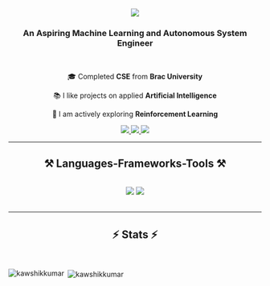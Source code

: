 <h1 align="center">
    <img src="https://readme-typing-svg.herokuapp.com/?font=Righteous&size=35&center=true&vCenter=true&width=500&height=70&duration=4000&lines=Hey+There!+👋;+I'm+Kawshik+Kumar!;" />
</h1>

<h3 align="center">An Aspiring Machine Learning and Autonomous System Engineer</h3>

<br/>

<!-- <img align="right" alt="Coding" width="300" src="https://cdn.dribbble.com/users/1202163/screenshots/14698609/media/2fa117d401285187adf8dc8f78d94cb2.gif"> -->

<div align="center">

🎓 Completed **CSE** from **Brac University**

📚 I like projects on applied **Artificial Intelligence**

🔬 I am actively exploring **Reinforcement Learning**

 </div>

 <div align="center"> 
  <a href="mailto:kawshik.gsh@gmail.com">
    <img src="https://img.shields.io/badge/Gmail-333333?style=for-the-badge&logo=gmail&logoColor=red" />
  </a>
  <a href="https://www.kaggle.com/kawshikkumar">
     <img src="https://img.shields.io/badge/Kaggle-20BEFF?style=for-the-badge&logo=Kaggle&logoColor=white"
  </a>

<a href="https://www.linkedin.com/in/kawshik-kumar-bb671b226/">
<img src="https://img.shields.io/badge/LinkedIn-0077B5?style=for-the-badge&logo=linkedin&logoColor=white" target="_blank" />
  </a>
</div>

 <hr/>
 
<h2 align="center">⚒️ Languages-Frameworks-Tools ⚒️</h2>
<br/>
<div align="center">
    <img src="https://skillicons.dev/icons?i=arduino,bash,java,html,css,vscode,github,raspberrypi,cpp,git,unity" />
    <img src="https://skillicons.dev/icons?i=tensorflow,python,regex,pytorch,cs,linux,mongodb,c,php,nodejs,mysql,javascript" /><br>
</div>

<br/>
<hr/>
<h2 align="center">⚡ Stats ⚡</h2>
<br>
  <p><img align="left" src="https://github-readme-stats.vercel.app/api/top-langs?username=kawshikkumar&show_icons=true&locale=en&layout=compact" alt="kawshikkumar" /></p>

<p>&nbsp;<img align="center" src="https://github-readme-stats.vercel.app/api?username=kawshikkumar&show_icons=true&locale=en" alt="kawshikkumar" /></p>

</div>





